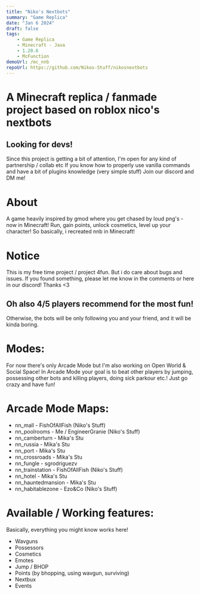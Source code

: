 ```yaml
---
title: "Niko's Nextbots"
summary: "Game Replica"
date: "Jan 6 2024"
draft: false
tags:
    - Game Replica
    - Minecraft - Java
    - 1.20.6
    - McFunction
demoUrl: /mc_nnb
repoUrl: https://github.com/Nikos-Stuff/nikosnextbots
---
```


# A Minecraft replica / fanmade project based on roblox nico's nextbots

## Looking for devs!
Since this project is getting a bit of attention, I'm open for any kind of partnership / collab etc
If you know how to properly use vanilla commands and have a bit of plugins knowledge (very simple stuff) Join our discord and DM me!



# About
A game heavily inspired by gmod where you get chased by loud png's - now in Minecraft!
Run, gain points, unlock cosmetics, level up your character!
So basically, i recreated nnb in Minecraft!




# Notice
This is my free time project / project 4fun. But i do care about bugs and issues.
If you found something, please let me know in the comments or here in our discord!
Thanks <3

## Oh also 4/5 players recommend for the most fun!
Otherwise, the bots will be only following you and your friend, and it will be kinda boring.

# Modes:
For now there's only Arcade Mode but I'm also working on Open World & Social Space!
In Arcade Mode your goal is to beat other players by jumping, possessing other bots and killing players,
doing sick parkour etc.!
Just go crazy and have fun!



# Arcade Mode Maps:
* nn_mall - FishOfAllFish (Niko's Stuff)
* nn_poolrooms - Me / EngineerGranie (Niko's Stuff)
* nn_camberturn - Mika's Stu
* nn_russia - Mika's Stu
* nn_port - Mika's Stu
* nn_crossroads - Mika's Stu
* nn_fungle - sgrodriguezv
* nn_trainstation - FishOfAllFish (Niko's Stuff)
* nn_hotel - Mika's Stu
* nn_hauntedmansion - Mika's Stu
* nn_habitablezone - Ezo&Co (Niko's Stuff)



# Available / Working features:
Basically, everything you might know works here!
* Wavguns
* Possessors
* Cosmetics
* Emotes
* Jump / BHOP
* Points (by bhopping, using wavgun, surviving)
* Nextbux
* Events


